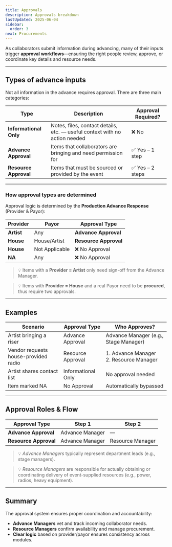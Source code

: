```yaml
---
title: Approvals
description: Approvals breakdown
lastUpdated: 2025-06-04
sidebar:
  order: 3
next: Procurements
---
```


As collaborators submit information during advancing, many of their inputs trigger **approval workflows**—ensuring the right people review, approve, or coordinate key details and resource needs.

---

## Types of advance inputs

Not all information in the advance requires approval. There are three main categories:

| Type                   | Description                                                                | Approval Required? |
| ---------------------- | -------------------------------------------------------------------------- | ------------------ |
| **Informational Only** | Notes, files, contact details, etc. — useful context with no action needed | ❌ No              |
| **Advance Approval**   | Items that collaborators are bringing and need permission for              | ✅ Yes – 1 step    |
| **Resource Approval**  | Items that must be sourced or provided by the event                        | ✅ Yes – 2 steps   |

---

### How approval types are determined

Approval logic is determined by the **Production Advance Response** (Provider & Payor):

| Provider   | Payor          | Approval Type         |
| ---------- | -------------- | --------------------- |
| **Artist** | Any            | **Advance Approval**  |
| **House**  | House/Artist   | **Resource Approval** |
| **House**  | Not Applicable | ❌ No Approval        |
| **NA**     | Any            | ❌ No Approval        |

> 💡 Items with a **Provider = Artist** only need sign-off from the Advance Manager.

> 💡 Items with **Provider = House** and a real Payor need to be **procured**, thus require two approvals.

---

## Examples

| Scenario                             | Approval Type      | Who Approves?                             |
| ------------------------------------ | ------------------ | ----------------------------------------- |
| Artist bringing a riser              | Advance Approval   | Advance Manager (e.g., Stage Manager)     |
| Vendor requests house-provided radio | Resource Approval  | 1. Advance Manager<br>2. Resource Manager |
| Artist shares contact list           | Informational Only | No approval needed                        |
| Item marked NA                       | No Approval        | Automatically bypassed                    |

---

## Approval Roles & Flow

| Approval Type         | Step 1          | Step 2           |
| --------------------- | --------------- | ---------------- |
| **Advance Approval**  | Advance Manager | —                |
| **Resource Approval** | Advance Manager | Resource Manager |

> 💡 _Advance Managers_ typically represent department leads (e.g., stage managers).

> 💡 _Resource Managers_ are responsible for actually obtaining or coordinating delivery of event-supplied resources (e.g., power, radios, heavy equipment).

---

## Summary

The approval system ensures proper coordination and accountability:

- **Advance Managers** vet and track incoming collaborator needs.
- **Resource Managers** confirm availability and manage procurement.
- **Clear logic** based on provider/payor ensures consistency across modules.
